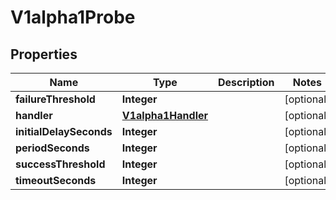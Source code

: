 

# V1alpha1Probe

## Properties

Name | Type | Description | Notes
------------ | ------------- | ------------- | -------------
**failureThreshold** | **Integer** |  |  [optional]
**handler** | [**V1alpha1Handler**](V1alpha1Handler.md) |  |  [optional]
**initialDelaySeconds** | **Integer** |  |  [optional]
**periodSeconds** | **Integer** |  |  [optional]
**successThreshold** | **Integer** |  |  [optional]
**timeoutSeconds** | **Integer** |  |  [optional]



